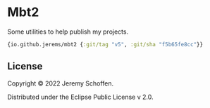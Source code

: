 

# Mbt2

Some utilities to help publish my projects.

```clojure
{io.github.jerems/mbt2 {:git/tag "v5", :git/sha "f5b65fe8cc"}}
```



## License

Copyright © 2022 Jeremy Schoffen.

Distributed under the Eclipse Public License v 2.0.
